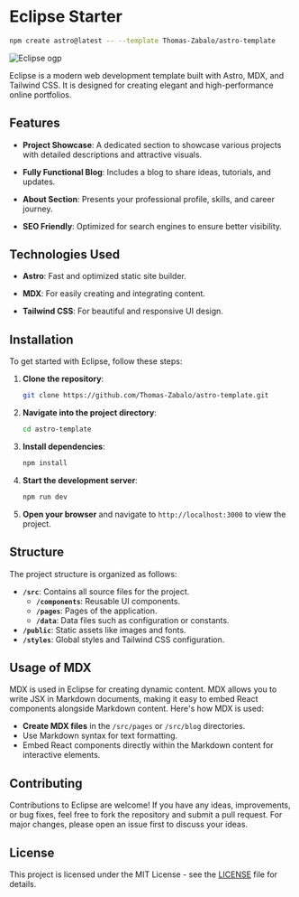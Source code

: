 # Eclipse Starter

```bash
npm create astro@latest -- --template Thomas-Zabalo/astro-template
```

![Eclipse ogp](https://github.com/user-attachments/assets/7d594da9-68e7-43e4-8856-300fc5cb70df)

Eclipse is a modern web development template built with Astro, MDX, and Tailwind CSS. It is designed for creating elegant and high-performance online portfolios.

## Features

- **Project Showcase**: A dedicated section to showcase various projects with detailed descriptions and attractive visuals.
  
- **Fully Functional Blog**: Includes a blog to share ideas, tutorials, and updates.
  
- **About Section**: Presents your professional profile, skills, and career journey.
  
- **SEO Friendly**: Optimized for search engines to ensure better visibility.

## Technologies Used

- **Astro**: Fast and optimized static site builder.
  
- **MDX**: For easily creating and integrating content.
  
- **Tailwind CSS**: For beautiful and responsive UI design.

## Installation

To get started with Eclipse, follow these steps:

1. **Clone the repository**:
   ```bash
   git clone https://github.com/Thomas-Zabalo/astro-template.git
   ```

2. **Navigate into the project directory**:
   ```bash
   cd astro-template
   ```

3. **Install dependencies**:
   ```bash
   npm install
   ```

4. **Start the development server**:
   ```bash
   npm run dev
   ```

5. **Open your browser** and navigate to `http://localhost:3000` to view the project.

## Structure

The project structure is organized as follows:

- **`/src`**: Contains all source files for the project.
  - **`/components`**: Reusable UI components.
  - **`/pages`**: Pages of the application.
  - **`/data`**: Data files such as configuration or constants.
- **`/public`**: Static assets like images and fonts.
- **`/styles`**: Global styles and Tailwind CSS configuration.

## Usage of MDX

MDX is used in Eclipse for creating dynamic content. MDX allows you to write JSX in Markdown documents, making it easy to embed React components alongside Markdown content. Here's how MDX is used:

- **Create MDX files** in the `/src/pages` or `/src/blog` directories.
- Use Markdown syntax for text formatting.
- Embed React components directly within the Markdown content for interactive elements.

## Contributing

Contributions to Eclipse are welcome! If you have any ideas, improvements, or bug fixes, feel free to fork the repository and submit a pull request. For major changes, please open an issue first to discuss your ideas.

## License

This project is licensed under the MIT License - see the [LICENSE](/path/to/LICENSE) file for details.
